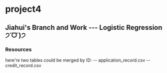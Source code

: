 # project4

## Jiahui's Branch and Work --- Logistic Regression  ੭˙ᗜ˙)੭

### Resources
here're two tables could be merged by ID:
-- application_record.csv
-- credit_record.csv
